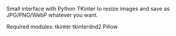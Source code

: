 Small interface with Python TKinter to resize images and save as JPG/PNG/WebP whatever you want.

Required modules:
tkinter
tkinterdnd2
Pillow

